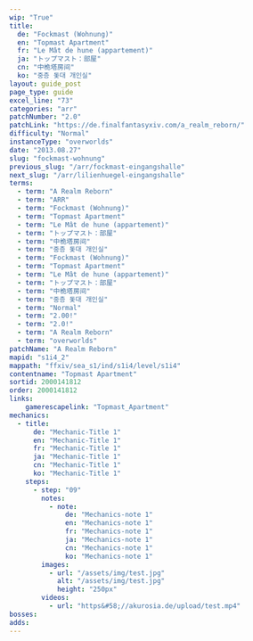 ```yaml
---
wip: "True"
title:
  de: "Fockmast (Wohnung)"
  en: "Topmast Apartment"
  fr: "Le Mât de hune (appartement)"
  ja: "トップマスト：部屋"
  cn: "中桅塔房间"
  ko: "중층 돛대 개인실"
layout: guide_post
page_type: guide
excel_line: "73"
categories: "arr"
patchNumber: "2.0"
patchLink: "https://de.finalfantasyxiv.com/a_realm_reborn/"
difficulty: "Normal"
instanceType: "overworlds"
date: "2013.08.27"
slug: "fockmast-wohnung"
previous_slug: "/arr/fockmast-eingangshalle"
next_slug: "/arr/lilienhuegel-eingangshalle"
terms:
  - term: "A Realm Reborn"
  - term: "ARR"
  - term: "Fockmast (Wohnung)"
  - term: "Topmast Apartment"
  - term: "Le Mât de hune (appartement)"
  - term: "トップマスト：部屋"
  - term: "中桅塔房间"
  - term: "중층 돛대 개인실"
  - term: "Fockmast (Wohnung)"
  - term: "Topmast Apartment"
  - term: "Le Mât de hune (appartement)"
  - term: "トップマスト：部屋"
  - term: "中桅塔房间"
  - term: "중층 돛대 개인실"
  - term: "Normal"
  - term: "2.00!"
  - term: "2.0!"
  - term: "A Realm Reborn"
  - term: "overworlds"
patchName: "A Realm Reborn"
mapid: "s1i4_2"
mappath: "ffxiv/sea_s1/ind/s1i4/level/s1i4"
contentname: "Topmast Apartment"
sortid: 2000141812
order: 2000141812
links:
    gamerescapelink: "Topmast_Apartment"
mechanics:
  - title:
      de: "Mechanic-Title 1"
      en: "Mechanic-Title 1"
      fr: "Mechanic-Title 1"
      ja: "Mechanic-Title 1"
      cn: "Mechanic-Title 1"
      ko: "Mechanic-Title 1"
    steps:
      - step: "09"
        notes:
          - note:
              de: "Mechanics-note 1"
              en: "Mechanics-note 1"
              fr: "Mechanics-note 1"
              ja: "Mechanics-note 1"
              cn: "Mechanics-note 1"
              ko: "Mechanics-note 1"
        images:
          - url: "/assets/img/test.jpg"
            alt: "/assets/img/test.jpg"
            height: "250px"
        videos:
          - url: "https&#58;//akurosia.de/upload/test.mp4"
bosses:
adds:
---
```

